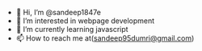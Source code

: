 - 👋 Hi, I’m @sandeep1847e
- 👀 I’m interested in webpage development
- 🌱 I’m currently learning javascript
- 📫 How to reach me at(sandeep95dumri@gmail.com)

<!---
sandeep1847e/sandeep1847e is a ✨ special ✨ repository because its `README.md` (this file) appears on your GitHub profile.
You can click the Preview link to take a look at your changes.
--->
